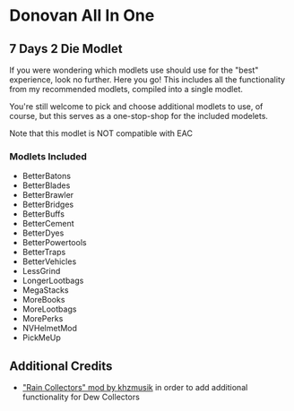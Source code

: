 # Donovan All In One

## 7 Days 2 Die Modlet

If you were wondering which modlets use should use for the "best" experience, look no further. Here you go!
This includes all the functionality from my recommended modlets, compiled into a single modlet.

You're still welcome to pick and choose additional modlets to use, of course, but this serves as a one-stop-shop for the included modelets.

Note that this modlet is NOT compatible with EAC

### Modlets Included

- BetterBatons
- BetterBlades
- BetterBrawler
- BetterBridges
- BetterBuffs
- BetterCement
- BetterDyes
- BetterPowertools
- BetterTraps
- BetterVehicles
- LessGrind
- LongerLootbags
- MegaStacks
- MoreBooks
- MoreLootbags
- MorePerks
- NVHelmetMod
- PickMeUp

## Additional Credits

- ["Rain Collectors" mod by khzmusik](https://gitlab.com/karlgiesing/7d2d-a21-modlets) in order to add additional functionality for Dew Collectors
